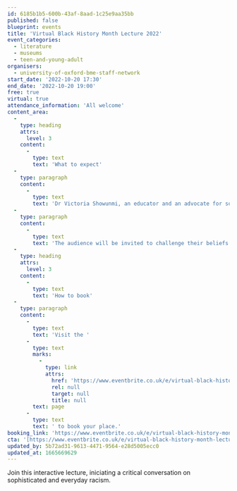 ```yaml
---
id: 6185b1b5-600b-43af-8aad-1c25e9aa35bb
published: false
blueprint: events
title: 'Virtual Black History Month Lecture 2022'
event_categories:
  - literature
  - museums
  - teen-and-young-adult
organisers:
  - university-of-oxford-bme-staff-network
start_date: '2022-10-20 17:30'
end_date: '2022-10-20 19:00'
free: true
virtual: true
attendance_information: 'All welcome'
content_area:
  -
    type: heading
    attrs:
      level: 3
    content:
      -
        type: text
        text: 'What to expect'
  -
    type: paragraph
    content:
      -
        type: text
        text: 'Dr Victoria Showunmi, an educator and an advocate for social justice, will discover sociological and philosophical concepts and theories of critical Black feminists.'
  -
    type: paragraph
    content:
      -
        type: text
        text: 'The audience will be invited to challenge their beliefs as well-known phenomena are explored through the fresh lens of unacknowledged and hidden forms of sexism and racism. The lecture will uncover the true extent of the impact of discrimination on the wellbeing of Black people in a range of contexts. It will also consider how Black people can deploy strategies to combat racism. '
  -
    type: heading
    attrs:
      level: 3
    content:
      -
        type: text
        text: 'How to book'
  -
    type: paragraph
    content:
      -
        type: text
        text: 'Visit the '
      -
        type: text
        marks:
          -
            type: link
            attrs:
              href: 'https://www.eventbrite.co.uk/e/virtual-black-history-month-lecture-2022-tickets-408606371657?aff=ebdssbonlinesearch'
              rel: null
              target: null
              title: null
        text: page
      -
        type: text
        text: ' to book your place.'
booking_link: 'https://www.eventbrite.co.uk/e/virtual-black-history-month-lecture-2022-tickets-408606371657?aff=ebdssbonlinesearch'
cta: '[https://www.eventbrite.co.uk/e/virtual-black-history-month-lecture-2022-tickets-408606371657?aff=ebdssbonlinesearch](https://www.eventbrite.co.uk/e/virtual-black-history-month-lecture-2022-tickets-408606371657?aff=ebdssbonlinesearch)'
updated_by: 5b72ad31-9613-4471-9564-e28d5005ecc0
updated_at: 1665669629
---
```

Join this interactive lecture, iniciating a critical conversation on sophisticated and everyday racism.